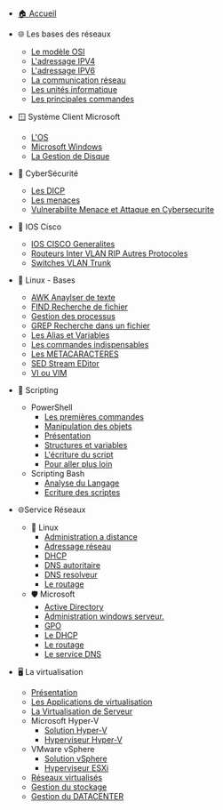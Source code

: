 - [🏠 Accueil](/README.md)


-  🌐 Les bases des réseaux
	- [Le modèle OSI](/Les-Bases-Reseaux/OSI.md)
	- [L'adressage IPV4](/Les-Bases-Reseaux/IPV4.md)
	- [L'adressage IPV6](/Les-Bases-Reseaux/IPV6.md)
	- [La communication réseau](/Les-Bases-Reseaux/Communication-reseau.md)
	- [Les unités informatique](/Les-Bases-Reseaux/Unite-informatique.md)
	- [Les principales commandes](/Les-Bases-Reseaux/Les-commandes.md)

- 🪟 Système Client Microsoft
	- [L'OS](/Systeme-client-Microsoft/OS.md)
	- [Microsoft Windows](/Systeme-client-Microsoft/Windows.md)
	- [La Gestion de Disque](/Systeme-client-Microsoft/Disques.md)
	
- 🔐 CyberSécurité
	- [Les DICP](/CyberSecurite/Les-DICP.md)
	- [Les menaces](/CyberSecurite/Les-menaces.md)
	- [Vulnerabilite Menace et Attaque en Cybersecurite](/CyberSecurite/Vulnerabilite-Menace-et-Attaque-en-Cybersecurite.md)
	
- 📡 IOS Cisco
	- [IOS CISCO Generalites](/IOS_CISCO/IOS-CISCO-Generalites.md)
	- [Routeurs Inter VLAN RIP Autres Protocoles](/IOS_CISCO/Routeurs-Inter-VLAN-RIP-Autres-Protocoles.md)
	- [Switches VLAN Trunk](/IOS_CISCO/Switches-VLAN-Trunk.md)

- 🐧 Linux - Bases
	- [AWK Anaylser de texte](/Linux_Bases/AWK-Analyseur-de-texte.md)
	- [FIND Recherche de fichier](/Linux_Bases/FIND-Recherche-de-fichier.md)
	- [Gestion des processus](/Linux_Bases/Gestion-des-processus.md)
	- [GREP Recherche dans un fichier](/Linux_Bases/GREP-Recherche-dans-un-fichier.md)
	- [Les Alias et Variables](/Linux_Bases/Les-Alias-et-Variables.md)
	- [Les commandes indispensables](/Linux_Bases/Les-commandes-indispensables.md)
	- [Les METACARACTERES](/Linux_Bases/Les-METACARACTERES.md)
	- [SED Stream EDitor](/Linux_Bases/SED-Stream-EDitor.md)
	- [VI ou VIM](/Linux_Bases/VI-ou-VIM.md)
 
- 💠 Scripting 
	- PowerShell
		- [Les premières commandes](/Scripting_powershell/Les-premieres-commandes.md)
		- [Manipulation des objets](/Scripting_powershell/Manipulation-des-objets.md)
		- [Présentation](/Scripting_powershell/Presentation.md)
		- [Structures et variables](/Scripting_powershell/Structures-et-variables.md)
		- [L'écriture du script](/Scripting_powershell/Ecriture.md)
		- [Pour aller plus loin](/Scripting_powershell/Pour-aller-plus-loin.md)
	- Scripting Bash
		- [Analyse du Langage](/Scripting_Bash/Analyse-du-Langage.md)
		- [Ecriture des scriptes](/Scripting_Bash/Ecriture-des-scriptes.md)

- 🌐Service Réseaux
	- 🐧  Linux
		- [Administration a distance](/Service_Reseaux_Linux/Administration-a-distance.md)
		- [Adressage réseau](/Service_Reseaux_Linux/Adressage-reseau.md)
		- [DHCP](/Service_Reseaux_Linux/DHCP.md)
		- [DNS autoritaire](/Service_Reseaux_Linux/DNS-autoritaire.md)
		- [DNS resolveur](/Service_Reseaux_Linux/DNS-resolveur.md)
		- [Le routage](/Service_Reseaux_Linux/Le-routage.md)
	- 🛡️ Microsoft
		- [Active Directory](/Service_Reseaux_Microsoft/Active-Directory.md)
		- [Administration windows serveur.](/Service_Reseaux_Microsoft/Administration-windows-serveur..md)
		- [GPO](/Service_Reseaux_Microsoft/GPO.md)
		- [Le DHCP](/Service_Reseaux_Microsoft/Le-DHCP.md)
		- [Le routage](/Service_Reseaux_Microsoft/Le-routage.md)
		- [Le service DNS](/Service_Reseaux_Microsoft/Le-service-DNS.md)
		
- 🖥️ La virtualisation
	- [Présentation](/Virtualisation/Presentation.md)
	- [Les Applications de virtualisation](/Virtualisation/Application.md)
	- [La Virtualisation de Serveur](/Virtualisation/Serveur.md)
	- Microsoft Hyper-V
		- [Solution Hyper-V](/Virtualisation/M-hyperV.md)
		- [Hyperviseur Hyper-V](/Virtualisation/Hyper-V.md)
	- VMware vSphere
		- [Solution vSphere](/Virtualisation/vSphere.md)
		- [Hyperviseur ESXi](/Virtualisation/ESXi.md)
	- [Réseaux virtualisés](/Virtualisation/Reseau.md)
	- [Gestion du stockage](/Virtualisation/Stockage.md)
	- [Gestion du DATACENTER](/Virtualisation/Datacenter.md)